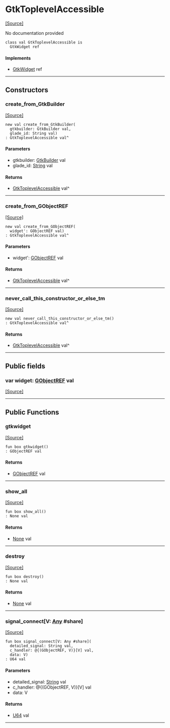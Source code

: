 # GtkToplevelAccessible
<span class="source-link">[[Source]](src/gtk3/GtkToplevelAccessible.md#L6)</span>

No documentation provided


```pony
class val GtkToplevelAccessible is
  GtkWidget ref
```

#### Implements

* [GtkWidget](gtk3-GtkWidget.md) ref

---

## Constructors

### create_from_GtkBuilder
<span class="source-link">[[Source]](src/gtk3/GtkToplevelAccessible.md#L14)</span>


```pony
new val create_from_GtkBuilder(
  gtkbuilder: GtkBuilder val,
  glade_id: String val)
: GtkToplevelAccessible val^
```
#### Parameters

*   gtkbuilder: [GtkBuilder](gtk3-GtkBuilder.md) val
*   glade_id: [String](builtin-String.md) val

#### Returns

* [GtkToplevelAccessible](gtk3-GtkToplevelAccessible.md) val^

---

### create_from_GObjectREF
<span class="source-link">[[Source]](src/gtk3/GtkToplevelAccessible.md#L17)</span>


```pony
new val create_from_GObjectREF(
  widget': GObjectREF val)
: GtkToplevelAccessible val^
```
#### Parameters

*   widget': [GObjectREF](minimal-browser-..-gobject-GObjectREF.md) val

#### Returns

* [GtkToplevelAccessible](gtk3-GtkToplevelAccessible.md) val^

---

### never_call_this_constructor_or_else_tm
<span class="source-link">[[Source]](src/gtk3/GtkToplevelAccessible.md#L20)</span>


```pony
new val never_call_this_constructor_or_else_tm()
: GtkToplevelAccessible val^
```

#### Returns

* [GtkToplevelAccessible](gtk3-GtkToplevelAccessible.md) val^

---

## Public fields

### var widget: [GObjectREF](minimal-browser-..-gobject-GObjectREF.md) val
<span class="source-link">[[Source]](src/gtk3/GtkToplevelAccessible.md#L10)</span>



---

## Public Functions

### gtkwidget
<span class="source-link">[[Source]](src/gtk3/GtkToplevelAccessible.md#L12)</span>


```pony
fun box gtkwidget()
: GObjectREF val
```

#### Returns

* [GObjectREF](minimal-browser-..-gobject-GObjectREF.md) val

---

### show_all
<span class="source-link">[[Source]](src/gtk3/GtkWidget.md#L4)</span>


```pony
fun box show_all()
: None val
```

#### Returns

* [None](builtin-None.md) val

---

### destroy
<span class="source-link">[[Source]](src/gtk3/GtkWidget.md#L7)</span>


```pony
fun box destroy()
: None val
```

#### Returns

* [None](builtin-None.md) val

---

### signal_connect\[V: [Any](builtin-Any.md) #share\]
<span class="source-link">[[Source]](src/gtk3/GtkWidget.md#L10)</span>


```pony
fun box signal_connect[V: Any #share](
  detailed_signal: String val,
  c_handler: @{(GObjectREF, V)}[V] val,
  data: V)
: U64 val
```
#### Parameters

*   detailed_signal: [String](builtin-String.md) val
*   c_handler: @{(GObjectREF, V)}[V] val
*   data: V

#### Returns

* [U64](builtin-U64.md) val

---


